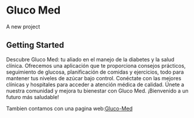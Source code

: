 # Gluco Med

A new project

## Getting Started

Descubre Gluco Med: tu aliado en el manejo de la diabetes y la salud clínica. Ofrecemos una aplicación que te proporciona consejos prácticos, seguimiento de glucosa, planificación de comidas y ejercicios, todo para mantener tus niveles de azúcar bajo control. Conéctate con las mejores clínicas y hospitales para acceder a atención médica de calidad. Únete a nuestra comunidad y mejora tu bienestar con Gluco Med. ¡Bienvenido a un futuro más saludable!

Tambien contamos con una pagina web:[Gluco-Med](https://gluco-med-1fd28.web.app)